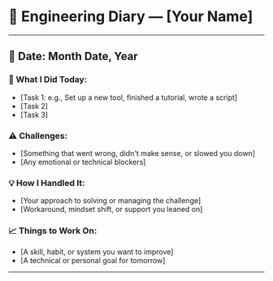 # 🧠 Engineering Diary — [Your Name]

---

## 📅 Date: Month Date, Year

### 🔧 What I Did Today:
- [Task 1: e.g., Set up a new tool, finished a tutorial, wrote a script]
- [Task 2]
- [Task 3]

### ⚠️ Challenges:
- [Something that went wrong, didn't make sense, or slowed you down]
- [Any emotional or technical blockers]

### 💡 How I Handled It:
- [Your approach to solving or managing the challenge]
- [Workaround, mindset shift, or support you leaned on]

### 📈 Things to Work On:
- [A skill, habit, or system you want to improve]
- [A technical or personal goal for tomorrow]

---
